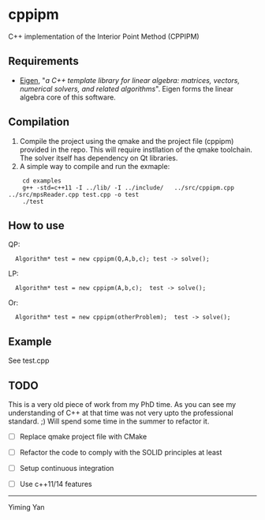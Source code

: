 cppipm
=====
C++ implementation of the Interior Point Method (CPPIPM)

## Requirements
* [Eigen](http://eigen.tuxfamily.org/index.php?title=Main_Page), "*a C++ template library for linear algebra: matrices, vectors, numerical solvers, and related algorithms*". 
Eigen forms the linear algebra core of this software.

## Compilation 
1. Compile the project using the qmake and the project file (cppipm) provided in the repo. This will require instllation of the qmake toolchain. The solver itself has dependency on Qt libraries. 
2. A simple way to compile and run the exmaple: 
  ```
      cd examples
      g++ -std=c++11 -I ../lib/ -I ../include/   ../src/cppipm.cpp ../src/mpsReader.cpp test.cpp -o test
      ./test
  ```

## How to use
QP:

```
  Algorithm* test = new cppipm(Q,A,b,c); test -> solve();
```

LP:

```
  Algorithm* test = new cppipm(A,b,c);  test -> solve(); 
```

Or:

```
  Algorithm* test = new cppipm(otherProblem);  test -> solve();
```

## Example
See test.cpp

## TODO
This is a very old piece of work from my PhD time. As you can see my understanding of C++ at that time was not very upto the professional standard. ;) 
Will spend some time in the summer to refactor it. 
 - [ ] Replace qmake project file with CMake
 - [ ] Refactor the code to comply with the SOLID principles at least
 - [ ] Setup continuous integration
 - [ ] Use c++11/14 features 


----
Yiming Yan
